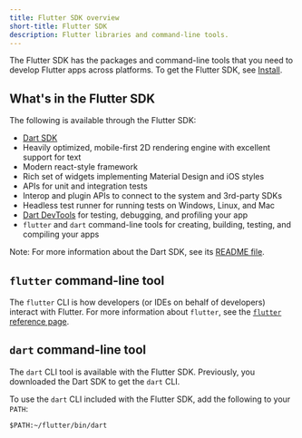 ```yaml
---
title: Flutter SDK overview
short-title: Flutter SDK
description: Flutter libraries and command-line tools.
---
```


The Flutter SDK has the packages and command-line tools that you need to develop
Flutter apps across platforms. To get the Flutter SDK, see [Install][].

## What's in the Flutter SDK

The following is available through the Flutter SDK:

* [Dart SDK][]
* Heavily optimized, mobile-first 2D rendering engine with
  excellent support for text
* Modern react-style framework
* Rich set of widgets implementing Material Design and iOS styles
* APIs for unit and integration tests
* Interop and plugin APIs to connect to the system and 3rd-party SDKs
* Headless test runner for running tests on Windows, Linux, and Mac
* [Dart DevTools][] for testing, debugging, and profiling your app
* `flutter` and `dart` command-line tools for creating, building, testing,
  and compiling your apps

Note: For more information about the Dart SDK, see its
[README file][].

## `flutter` command-line tool

The `flutter` CLI is how developers (or IDEs on behalf of developers) interact with Flutter.
For more information about `flutter`, see the [`flutter` reference page][].

## `dart` command-line tool

The `dart` CLI tool is available with the Flutter SDK. Previously, you downloaded the Dart SDK
to get the `dart` CLI.

To use the `dart` CLI included with the Flutter SDK, add the following to your `PATH`:

```terminal
$PATH:~/flutter/bin/dart
```

[Dart DevTools]: /docs/development/tools/devtools
[Dart SDK]: {{site.dart-site}}/tools/sdk
[`flutter` reference page]: /docs/reference/flutter
[Install]: /docs/get-started/install
[README file]: https://github.com/flutter/flutter/blob/master/README.md
